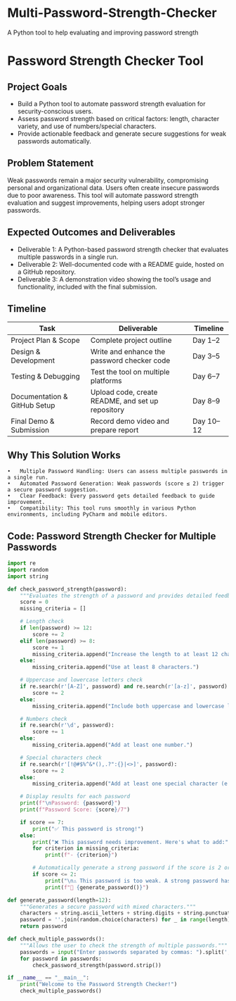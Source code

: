 # Multi-Password-Strength-Checker
A Python tool to help evaluating and improving password strength
# Password Strength Checker Tool

## Project Goals
- Build a Python tool to automate password strength evaluation for security-conscious users.
- Assess password strength based on critical factors: length, character variety, and use of numbers/special characters.
- Provide actionable feedback and generate secure suggestions for weak passwords automatically.

## Problem Statement
Weak passwords remain a major security vulnerability, compromising personal and organizational data. Users often create insecure passwords due to poor awareness. This tool will automate password strength evaluation and suggest improvements, helping users adopt stronger passwords.

## Expected Outcomes and Deliverables
- Deliverable 1: A Python-based password strength checker that evaluates multiple passwords in a single run.
- Deliverable 2: Well-documented code with a README guide, hosted on a GitHub repository.
- Deliverable 3: A demonstration video showing the tool’s usage and functionality, included with the final submission.

## Timeline
| Task                              | Deliverable                                | Timeline   |
|-----------------------------------|--------------------------------------------|------------|
| Project Plan & Scope              | Complete project outline                   | Day 1–2    |
| Design & Development              | Write and enhance the password checker code| Day 3–5    |
| Testing & Debugging               | Test the tool on multiple platforms        | Day 6–7    |
| Documentation & GitHub Setup      | Upload code, create README, and set up repository | Day 8–9 |
| Final Demo & Submission           | Record demo video and prepare report      | Day 10–12  |

## Why This Solution Works

	•	Multiple Password Handling: Users can assess multiple passwords in a single run.
	•	Automated Password Generation: Weak passwords (score ≤ 2) trigger a secure password suggestion.
	•	Clear Feedback: Every password gets detailed feedback to guide improvement.
	•	Compatibility: This tool runs smoothly in various Python environments, including PyCharm and mobile editors.


## Code: Password Strength Checker for Multiple Passwords

```python
import re
import random
import string

def check_password_strength(password):
    """Evaluates the strength of a password and provides detailed feedback."""
    score = 0
    missing_criteria = []

    # Length check
    if len(password) >= 12:
        score += 2
    elif len(password) >= 8:
        score += 1
        missing_criteria.append("Increase the length to at least 12 characters.")
    else:
        missing_criteria.append("Use at least 8 characters.")

    # Uppercase and lowercase letters check
    if re.search(r'[A-Z]', password) and re.search(r'[a-z]', password):
        score += 2
    else:
        missing_criteria.append("Include both uppercase and lowercase letters.")

    # Numbers check
    if re.search(r'\d', password):
        score += 1
    else:
        missing_criteria.append("Add at least one number.")

    # Special characters check
    if re.search(r'[!@#$%^&*(),.?":{}|<>]', password):
        score += 2
    else:
        missing_criteria.append("Add at least one special character (e.g., @, #, !).")

    # Display results for each password
    print(f"\nPassword: {password}")
    print(f"Password Score: {score}/7")

    if score == 7:
        print("✅ This password is strong!")
    else:
        print("❌ This password needs improvement. Here's what to add:")
        for criterion in missing_criteria:
            print(f"- {criterion}")

        # Automatically generate a strong password if the score is 2 or lower
        if score <= 2:
            print("\n⚠️ This password is too weak. A strong password has been generated:")
            print(f"🔑 {generate_password()}")

def generate_password(length=12):
    """Generates a secure password with mixed characters."""
    characters = string.ascii_letters + string.digits + string.punctuation
    password = ''.join(random.choice(characters) for _ in range(length))
    return password

def check_multiple_passwords():
    """Allows the user to check the strength of multiple passwords."""
    passwords = input("Enter passwords separated by commas: ").split(',')
    for password in passwords:
        check_password_strength(password.strip())

if __name__ == "__main__":
    print("Welcome to the Password Strength Checker!")
    check_multiple_passwords()

